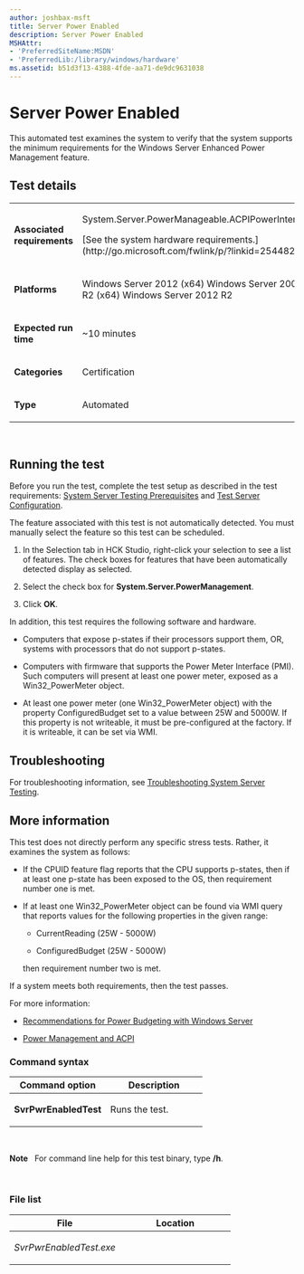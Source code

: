 ```yaml
---
author: joshbax-msft
title: Server Power Enabled
description: Server Power Enabled
MSHAttr:
- 'PreferredSiteName:MSDN'
- 'PreferredLib:/library/windows/hardware'
ms.assetid: b51d3f13-4388-4fde-aa71-de9dc9631038
---
```


# Server Power Enabled


This automated test examines the system to verify that the system supports the minimum requirements for the Windows Server Enhanced Power Management feature.

## Test details


<table>
<colgroup>
<col width="50%" />
<col width="50%" />
</colgroup>
<tbody>
<tr class="odd">
<td><p><strong>Associated requirements</strong></p></td>
<td><p>System.Server.PowerManageable.ACPIPowerInterface</p>
<p>[See the system hardware requirements.](http://go.microsoft.com/fwlink/p/?linkid=254482)</p></td>
</tr>
<tr class="even">
<td><p><strong>Platforms</strong></p></td>
<td><p>Windows Server 2012 (x64) Windows Server 2008 R2 (x64) Windows Server 2012 R2</p></td>
</tr>
<tr class="odd">
<td><p><strong>Expected run time</strong></p></td>
<td><p>~10 minutes</p></td>
</tr>
<tr class="even">
<td><p><strong>Categories</strong></p></td>
<td><p>Certification</p></td>
</tr>
<tr class="odd">
<td><p><strong>Type</strong></p></td>
<td><p>Automated</p></td>
</tr>
</tbody>
</table>

 

## Running the test


Before you run the test, complete the test setup as described in the test requirements: [System Server Testing Prerequisites](system-server-testing-prerequisites.md) and [Test Server Configuration](test-server-configuration.md).

The feature associated with this test is not automatically detected. You must manually select the feature so this test can be scheduled.

1.  In the Selection tab in HCK Studio, right-click your selection to see a list of features. The check boxes for features that have been automatically detected display as selected.

2.  Select the check box for **System.Server.PowerManagement**.

3.  Click **OK**.

In addition, this test requires the following software and hardware.

-   Computers that expose p-states if their processors support them, OR, systems with processors that do not support p-states.

-   Computers with firmware that supports the Power Meter Interface (PMI). Such computers will present at least one power meter, exposed as a Win32\_PowerMeter object.

-   At least one power meter (one Win32\_PowerMeter object) with the property ConfiguredBudget set to a value between 25W and 5000W. If this property is not writeable, it must be pre-configured at the factory. If it is writeable, it can be set via WMI.

## Troubleshooting


For troubleshooting information, see [Troubleshooting System Server Testing](troubleshooting-system-server-testing.md).

## More information


This test does not directly perform any specific stress tests. Rather, it examines the system as follows:

-   If the CPUID feature flag reports that the CPU supports p-states, then if at least one p-state has been exposed to the OS, then requirement number one is met.

-   If at least one Win32\_PowerMeter object can be found via WMI query that reports values for the following properties in the given range:

    -   CurrentReading (25W - 5000W)

    -   ConfiguredBudget (25W - 5000W)

    then requirement number two is met.

If a system meets both requirements, then the test passes.

For more information:

-   [Recommendations for Power Budgeting with Windows Server](http://go.microsoft.com/fwlink/p/?linkid=296637)

-   [Power Management and ACPI](http://go.microsoft.com/fwlink/p/?linkid=296638)

### Command syntax

<table>
<colgroup>
<col width="50%" />
<col width="50%" />
</colgroup>
<thead>
<tr class="header">
<th>Command option</th>
<th>Description</th>
</tr>
</thead>
<tbody>
<tr class="odd">
<td><p><strong>SvrPwrEnabledTest</strong></p></td>
<td><p>Runs the test.</p></td>
</tr>
</tbody>
</table>

 

**Note**  
For command line help for this test binary, type **/h**.

 

### File list

<table>
<colgroup>
<col width="50%" />
<col width="50%" />
</colgroup>
<thead>
<tr class="header">
<th>File</th>
<th>Location</th>
</tr>
</thead>
<tbody>
<tr class="odd">
<td><p><em>SvrPwrEnabledTest.exe</em></p></td>
<td><p></p></td>
</tr>
</tbody>
</table>

 

 

 







